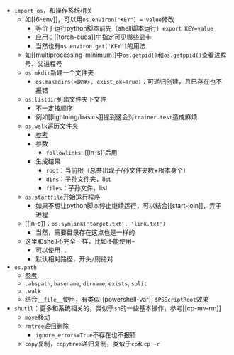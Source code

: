- `import os`，和操作系统相关
  - 如[[6-env]]，可以用`os.environ["KEY"] = value`修改
    - 等价于运行python脚本前先（shell脚本运行）`export KEY=value`
    - 应用：[[torch-cuda]]中指定可见哪些显卡
    - 当然也有`os.environ.get('KEY')`的用法
  - 如[[multiprocessing-minimum]]中`os.getpid()`和`os.getppid()`查看进程号、父进程号
  - `os.mkdir`新建一个文件夹
    - `os.makedirs(<路径>, exist_ok=True)`：可递归创建，且已存在也不报错
  - `os.listdir`列出文件夹下文件
    - 不一定按顺序
    - 例如[[lightning/basics]]提到这会对`trainer.test`造成麻烦
  - `os.walk`遍历文件夹
    - [参考](https://blog.csdn.net/qq_41562433/article/details/82995098)
    - 参数
      - `followlinks`: [[ln-s]]后用
    - 生成结果
      - `root`：当前根（总共出现子/孙文件夹数+根本身个）
      - `dirs`：子孙文件夹，list
      - `files`：子孙文件，list
  - `os.startfile`开始运行程序
    - 如果不想让python脚本停止继续运行，可以结合[[start-join]]，弄子进程
  - [[ln-s]]：`os.symlink('target.txt', 'link.txt')`
    - 当然，需要目录存在这点也是一样的
  - 这里和shell不完全一样，比如不能使用`~`
    - 可以使用`..`
    - 默认相对路径，开头`/`则绝对
- `os.path`
  - [参考](https://www.runoob.com/python/python-os-path.html)
  - `.abspath`, `basename`, `dirname`, `exists`, `split`
  - `.walk`
  - 结合`__file__`使用，有类似[[powershell-var]] `$PSScriptRoot`效果
- `shutil`：更多和系统相关的，类似于`sh`的一些基本操作，参考[[cp-mv-rm]]
  - `move`移动
  - `rmtree`递归删除
    - `ignore_errors=True`不存在也不报错
  - `copy`复制，`copytree`递归复制，类似于`cp`和`cp -r`